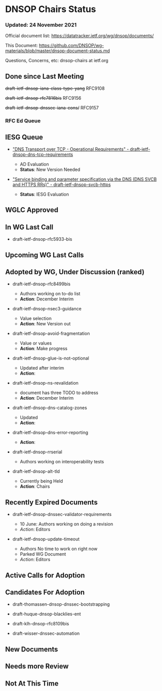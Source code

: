 # DNSOP Chairs Status
### Updated: 24 November 2021

Official document list: https://datatracker.ietf.org/wg/dnsop/documents/

This Document: https://github.com/DNSOP/wg-materials/blob/master/dnsop-document-status.md

Questions, Concerns, etc:  dnsop-chairs at ietf.org

## Done since Last Meeting

~~draft-ietf-dnsop-iana-class-type-yang~~ RFC9108

~~draft-ietf-dnsop-rfc7816bis~~ RFC9156

~~draft-ietf-dnsop-dnssec-iana-cons/~~ RFC9157

### RFC Ed Queue


## IESG Queue


* ["DNS Transport over TCP - Operational Requirements" - draft-ietf-dnsop-dns-tcp-requirements](https://datatracker.ietf.org/doc/draft-ietf-dnsop-dns-tcp-requirements/)
    - AD Evaluation
    - **Status**: New Version Needed

* ["Service binding and parameter specification via the DNS (DNS SVCB and HTTPS RRs)" - draft-ietf-dnsop-svcb-https](https://datatracker.ietf.org/doc/draft-ietf-dnsop-svcb-https/)
    - **Status**: IESG Evaluation


## WGLC Approved

## In WG Last Call

* draft-ietf-dnsop-rfc5933-bis

## Upcoming WG Last Calls

## Adopted by WG, Under Discussion (ranked)

* draft-ietf-dnsop-rfc8499bis
    - Authors working on to-do list
    - **Action**: December Interim 

* draft-ietf-dnsop-nsec3-guidance
    - Value selection
    - **Action**: New Version out

* draft-ietf-dnsop-avoid-fragmentation
    - Value or values
    - **Action**: Make progress
     
* draft-ietf-dnsop-glue-is-not-optional
    - Updated after interim
    - **Action**: 

* draft-ietf-dnsop-ns-revalidation
    - document has three TODO to address
    - **Action**: December Interim 

* draft-ietf-dnsop-dns-catalog-zones
    - Updated 
    - **Action**: 

* draft-ietf-dnsop-dns-error-reporting
    - **Action**: 

* draft-ietf-dnsop-rrserial
    - Authors working on interoperability tests

* draft-ietf-dnsop-alt-tld
    - Currently being Held
    - **Action**: Chairs

## Recently Expired Documents

* draft-ietf-dnsop-dnssec-validator-requirements
    - 10 June: Authors working on doing a revision
    - *Action*: Editors

* draft-ietf-dnsop-update-timeout
    - Authors No time to work on right now
    - Parked WG Document
    - *Action*: Editors

## Active Calls for Adoption

## Candidates For Adoption

* draft-thomassen-dnsop-dnssec-bootstrapping

* draft-huque-dnsop-blacklies-ent

* draft-klh-dnsop-rfc8109bis

* draft-wisser-dnssec-automation

## New Documents

## Needs more Review

## Not At This Time

